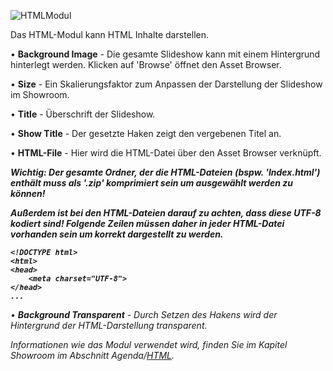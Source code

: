 
![HTMLModul](../img/Manager/Module/HTML_Module.PNG) 


Das HTML-Modul kann HTML Inhalte darstellen. 

•    **Background Image** - Die gesamte Slideshow kann mit einem Hintergrund hinterlegt werden. Klicken auf 'Browse' öffnet den Asset Browser. 



•    **Size** - Ein Skalierungsfaktor zum Anpassen der Darstellung der Slideshow im Showroom. 



•    **Title** - Überschrift der Slideshow.



•    **Show Title** - Der gesetzte Haken zeigt den vergebenen Titel an.



•    **HTML-File** - Hier wird die HTML-Datei über den Asset Browser verknüpft. 
        
<b><em>Wichtig: Der gesamte Ordner, der die HTML-Dateien (bspw. 'Index.html') enthält muss als '.zip' komprimiert sein um ausgewählt werden zu können!

Außerdem ist bei den HTML-Dateien darauf zu achten, dass diese UTF-8 kodiert sind! Folgende Zeilen müssen daher in jeder HTML-Datei vorhanden sein um korrekt dargestellt zu werden.

    <!DOCTYPE html>
    <html>
    <head>
        <meta charset="UTF-8">
    </head>
    ...
    
</b><em/>

•    **Background Transparent** - Durch Setzen des Hakens wird der Hintergrund der HTML-Darstellung transparent.  


Informationen wie das Modul verwendet wird, finden Sie im Kapitel Showroom im Abschnitt Agenda/[HTML](../056_agenda/#html).

